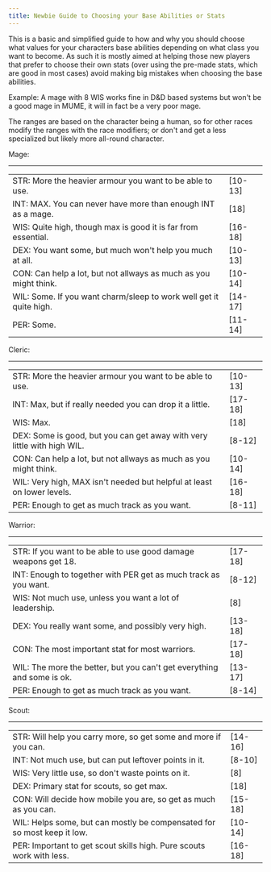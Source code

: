 ```yaml
---
title: Newbie Guide to Choosing your Base Abilities or Stats
---
```


This is a basic and simplified guide to how and why you should choose
what values for your characters base abilities depending on what class
you want to become. As such it is mostly aimed at helping those new
players that prefer to choose their own stats (over using the pre-made
stats, which are good in most cases) avoid making big mistakes when
choosing the base abilities.

Example: A mage with 8 WIS works fine in D&D based systems but won't be
a good mage in MUME, it will in fact be a very poor mage.

The ranges are based on the character being a human, so for other races
modify the ranges with the race modifiers; or don't and get a less
specialized but likely more all-round character.

Mage:

------------------------------------------------------------------------

|                                                                    |           |
|--------------------------------------------------------------------|-----------|
| STR: More the heavier armour you want to be able to use.           | \[10-13\] |
| INT: MAX. You can never have more than enough INT as a mage.       | \[18\]    |
| WIS: Quite high, though max is good it is far from essential.      | \[16-18\] |
| DEX: You want some, but much won't help you much at all.           | \[10-13\] |
| CON: Can help a lot, but not allways as much as you might think.   | \[10-14\] |
| WIL: Some. If you want charm/sleep to work well get it quite high. | \[14-17\] |
| PER: Some.                                                         | \[11-14\] |

Cleric:

------------------------------------------------------------------------

|                                                                         |           |
|-------------------------------------------------------------------------|-----------|
| STR: More the heavier armour you want to be able to use.                | \[10-13\] |
| INT: Max, but if really needed you can drop it a little.                | \[17-18\] |
| WIS: Max.                                                               | \[18\]    |
| DEX: Some is good, but you can get away with very little with high WIL. | \[8-12\]  |
| CON: Can help a lot, but not allways as much as you might think.        | \[10-14\] |
| WIL: Very high, MAX isn't needed but helpful at least on lower levels.  | \[16-18\] |
| PER: Enough to get as much track as you want.                           | \[8-11\]  |

Warrior:

------------------------------------------------------------------------

|                                                                        |           |
|------------------------------------------------------------------------|-----------|
| STR: If you want to be able to use good damage weapons get 18.         | \[17-18\] |
| INT: Enough to together with PER get as much track as you want.        | \[8-12\]  |
| WIS: Not much use, unless you want a lot of leadership.                | \[8\]     |
| DEX: You really want some, and possibly very high.                     | \[13-18\] |
| CON: The most important stat for most warriors.                        | \[17-18\] |
| WIL: The more the better, but you can't get everything and some is ok. | \[13-17\] |
| PER: Enough to get as much track as you want.                          | \[8-14\]  |

Scout:

------------------------------------------------------------------------

|                                                                         |           |
|-------------------------------------------------------------------------|-----------|
| STR: Will help you carry more, so get some and more if you can.         | \[14-16\] |
| INT: Not much use, but can put leftover points in it.                   | \[8-10\]  |
| WIS: Very little use, so don't waste points on it.                      | \[8\]     |
| DEX: Primary stat for scouts, so get max.                               | \[18\]    |
| CON: Will decide how mobile you are, so get as much as you can.         | \[15-18\] |
| WIL: Helps some, but can mostly be compensated for so most keep it low. | \[10-14\] |
| PER: Important to get scout skills high. Pure scouts work with less.    | \[16-18\] |